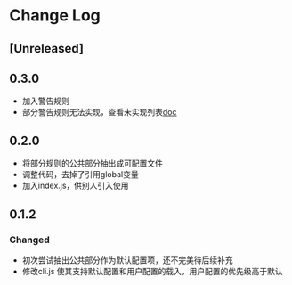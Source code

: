 # Change Log

## [Unreleased]

## 0.3.0
- 加入警告规则
- 部分警告规则无法实现，查看未实现列表[doc](https://github.com/xgfe/xg-csshint/blob/master/doc/doc.md)

## 0.2.0

- 将部分规则的公共部分抽出成可配置文件
- 调整代码，去掉了引用global变量
- 加入index.js，供别人引入使用

## 0.1.2

### Changed

- 初次尝试抽出公共部分作为默认配置项，还不完美待后续补充
- 修改cli.js 使其支持默认配置和用户配置的载入，用户配置的优先级高于默认
